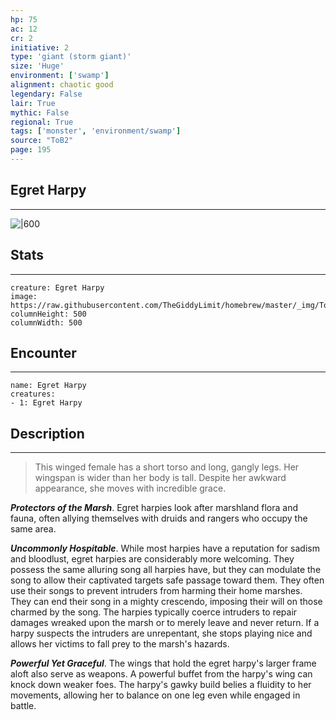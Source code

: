 ```yaml
---
hp: 75
ac: 12
cr: 2
initiative: 2
type: 'giant (storm giant)'    
size: 'Huge'
environment: ['swamp']
alignment: chaotic good
legendary: False
lair: True
mythic: False
regional: True
tags: ['monster', 'environment/swamp']
source: "ToB2"
page: 195
---
```


## Egret Harpy
---

![|600](https://raw.githubusercontent.com/TheGiddyLimit/homebrew/master/_img/ToB2/creature/Egret%20Harpy.webp)

## Stats
---

```statblock
creature: Egret Harpy
image: https://raw.githubusercontent.com/TheGiddyLimit/homebrew/master/_img/ToB2/creature/token/Egret%20Harpy%20%28Token%29.png
columnHeight: 500
columnWidth: 500
```

## Encounter
---

```encounter-table
name: Egret Harpy
creatures:
- 1: Egret Harpy
```

## Description
---
>This winged female has a short torso and long, gangly legs. Her wingspan is wider than her body is tall. Despite her awkward appearance, she moves with incredible grace.

**_Protectors of the Marsh_**. Egret harpies look after marshland flora and fauna, often allying themselves with druids and rangers who occupy the same area.

**_Uncommonly Hospitable_**. While most harpies have a reputation for sadism and bloodlust, egret harpies are considerably more welcoming. They possess the same alluring song all harpies have, but they can modulate the song to allow their captivated targets safe passage toward them. They often use their songs to prevent intruders from harming their home marshes. They can end their song in a mighty crescendo, imposing their will on those charmed by the song. The harpies typically coerce intruders to repair damages wreaked upon the marsh or to merely leave and never return. If a harpy suspects the intruders are unrepentant, she stops playing nice and allows her victims to fall prey to the marsh's hazards.

**_Powerful Yet Graceful_**. The wings that hold the egret harpy's larger frame aloft also serve as weapons. A powerful buffet from the harpy's wing can knock down weaker foes. The harpy's gawky build belies a fluidity to her movements, allowing her to balance on one leg even while engaged in battle.






